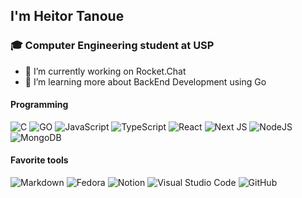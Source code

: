## I'm Heitor Tanoue
### 🎓 Computer Engineering student at USP

- 🚀 I’m currently working on Rocket.Chat
- 🌱 I’m learning more about BackEnd Development using Go

<!--<div align="center">
    <img height="180em" src="https://github-readme-stats.vercel.app/api?username=totoi690&show_icons=true&theme=dracula&count_private=true&hide_border=true" align="center" />
  <img height="180em" src="https://github-readme-stats.vercel.app/api/top-langs/?username=totoi690&show_icons=true&theme=dracula&hide_border=true&layout=compact" align="center" />
</div>  -->


#### Programming
![C](https://img.shields.io/badge/c-%2300599C.svg?style=for-the-badge&logo=c&logoColor=white)
![GO](https://img.shields.io/badge/Go-00ADD8?style=for-the-badge&logo=go&logoColor=white)
![JavaScript](https://img.shields.io/badge/JavaScript-F7DF1E?style=for-the-badge&logo=javascript&logoColor=black)
![TypeScript](https://img.shields.io/badge/typescript-%23007ACC.svg?style=for-the-badge&logo=typescript&logoColor=white) 
![React](https://img.shields.io/badge/react-%2320232a.svg?style=for-the-badge&logo=react&logoColor=%2361DAFB)
![Next JS](https://img.shields.io/badge/Next-black?style=for-the-badge&logo=next.js&logoColor=white)
![NodeJS](https://img.shields.io/badge/node.js-6DA55F?style=for-the-badge&logo=node.js&logoColor=white)
![MongoDB](https://img.shields.io/badge/MongoDB-%234ea94b.svg?style=for-the-badge&logo=mongodb&logoColor=white)

#### Favorite tools
![Markdown](https://img.shields.io/badge/markdown-%23000000.svg?style=for-the-badge&logo=markdown&logoColor=white) 
![Fedora](https://img.shields.io/badge/Fedora-294172?style=for-the-badge&logo=fedora&logoColor=white)
![Notion](https://img.shields.io/badge/Notion-%23000000.svg?style=for-the-badge&logo=notion&logoColor=white)
![Visual Studio Code](https://img.shields.io/badge/Visual_Studio_Code-0078D4?style=for-the-badge&logo=visual%20studio%20code&logoColor=white)
![GitHub](https://img.shields.io/badge/GitHub-100000?style=for-the-badge&logo=github&logoColor=white)
